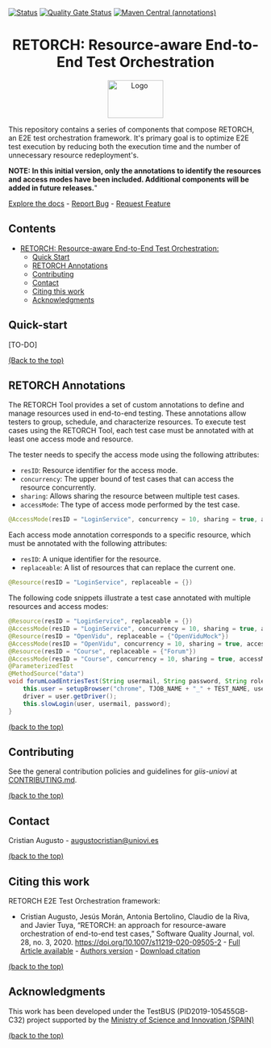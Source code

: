 [![Status](https://github.com/giis-uniovi/retorch/actions/workflows/test.yml/badge.svg)](https://github.com/giis-uniovi/retorch/actions)
[![Quality Gate Status](https://sonarcloud.io/api/project_badges/measure?project=my%3Aretorch&metric=alert_status)](https://sonarcloud.io/summary/new_code?id=my%3Aretorch)
[![Maven Central (annotations)](https://img.shields.io/maven-central/v/io.github.giis-uniovi/retorch-annotations)](https://central.sonatype.com/artifact/io.github.giis-uniovi/retorch-annotations)

<h1 align="center"> RETORCH: Resource-aware End-to-End Test Orchestration</h1>
<div align="center">
 <a href="https://giis.uniovi.es/?lang=en">
    <img src="https://giis.uniovi.es/icons/giis-color-medium.gif" alt="Logo" width="110" height="75">
</a >
</div>

This repository contains a series of components that compose RETORCH, an E2E test orchestration framework. It's primary
goal is to optimize E2E test execution by reducing both the execution time and the number of unnecessary resource
redeployment's.

**NOTE: In this initial version, only the annotations to identify the resources and access modes have been included.
Additional components will be added in future releases.**"

[Explore the docs](https://github.com/giis-uniovi/retorch) - [Report Bug](https://github.com/giis-uniovi/retorch/issues) -
[Request Feature](https://github.com/giis-uniovi/retorch/issues)

## Contents

- [RETORCH: Resource-aware End-to-End Test Orchestration:]()
    - [Quick Start](#quick-start)
    - [RETORCH Annotations](#retorch-annotations)
    - [Contributing](#contributing)
    - [Contact](#contact)
    - [Citing this work](#citing-this-work)
    - [Acknowledgments](#acknowledgments)

## Quick-start

[TO-DO]

[(Back to the top)](#contents)

## RETORCH Annotations

The RETORCH Tool provides a set of custom annotations to define and manage resources used in end-to-end testing. These annotations allow testers to group, schedule, and characterize resources. To execute test cases using the RETORCH Tool, each test case must be annotated with at least one access mode and resource.

The tester needs to specify the access mode using the following attributes:

- `resID`: Resource identifier for the access mode.
- `concurrency`: The upper bound of test cases that can access the resource concurrently.
- `sharing`: Allows sharing the resource between multiple test cases.
- `accessMode`: The type of access mode performed by the test case.

```java
@AccessMode(resID = "LoginService", concurrency = 10, sharing = true, accessMode = "READONLY")
```

Each access mode annotation corresponds to a specific resource, which must be annotated with the following attributes:

- `resID`: A unique identifier for the resource.
- `replaceable`: A list of resources that can replace the current one.

```java
@Resource(resID = "LoginService", replaceable = {})
```

The following code snippets illustrate a test case annotated with multiple resources and access modes:

```java
@Resource(resID = "LoginService", replaceable = {})
@AccessMode(resID = "LoginService", concurrency = 10, sharing = true, accessMode = "READONLY")
@Resource(resID = "OpenVidu", replaceable = {"OpenViduMock"})
@AccessMode(resID = "OpenVidu", concurrency = 10, sharing = true, accessMode = "NOACCESS")
@Resource(resID = "Course", replaceable = {"Forum"})
@AccessMode(resID = "Course", concurrency = 10, sharing = true, accessMode = "READONLY")
@ParameterizedTest
@MethodSource("data")
void forumLoadEntriesTest(String usermail, String password, String role) {
    this.user = setupBrowser("chrome", TJOB_NAME + "_" + TEST_NAME, usermail, WAIT_SECONDS);
    driver = user.getDriver();
    this.slowLogin(user, usermail, password);
}
```
[(back to the top)](#contents)

## Contributing

See the general contribution policies and guidelines for *giis-uniovi* at
[CONTRIBUTING.md](https://github.com/giis-uniovi/.github/blob/main/profile/CONTRIBUTING.md).

[(back to the top)](#contents)

## Contact

Cristian Augusto - [augustocristian@uniovi.es](mailto:augustocristian@uniovi.es)

[(back to the top)](#contents)

## Citing this work

RETORCH E2E Test Orchestration framework:

- Cristian Augusto, Jesús Morán, Antonia Bertolino, Claudio de la Riva, and Javier Tuya, 
“RETORCH: an approach for resource-aware orchestration of end-to-end test cases,” 
Software Quality Journal, vol. 28, no. 3, 2020.
https://doi.org/10.1007/s11219-020-09505-2 - [Full Article available](https://link.springer.com/article/10.1007/s11219-020-09505-2) - [Authors version](https://digibuo.uniovi.es/dspace/bitstream/handle/10651/55405/RETORCHSQJExtension_BUO.pdf;jsessionid=0E661594C8732B8D2CA53636A31E4FD5?sequence=1) -
[Download citation](https://citation-needed.springer.com/v2/references/10.1007/s11219-020-09505-2?format=refman&flavour=citation)

[(back to the top)](#contents)

## Acknowledgments

This work has been developed under the TestBUS (PID2019-105455GB-C32) project supported
by the [Ministry of Science and Innovation (SPAIN)](https://www.ciencia.gob.es/)

[(back to the top)](#contents)
